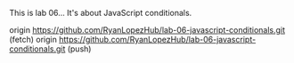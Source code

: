 This is lab 06...
It's about JavaScript conditionals.

origin	https://github.com/RyanLopezHub/lab-06-javascript-conditionals.git (fetch)
origin	https://github.com/RyanLopezHub/lab-06-javascript-conditionals.git (push)
